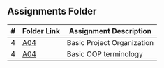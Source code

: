 ##  Assignments Folder

|   #   | Folder Link | Assignment Description |
| :---: | ----------- | ---------------------- |
|   4    | [A04](https://github.com/RicardoCesarRios/2143-OOP-Rios/tree/main/Assignments/A03)           |     Basic Project Organization                   |
| 4 | [A04](https://github.com/RicardoCesarRios/2143-OOP-Rios/tree/main/Assignments/A04) | Basic OOP terminology |
